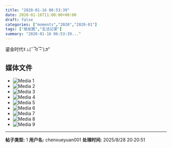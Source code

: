 ```yaml
---
title: "2020-01-16 06:53:39"
date: 2020-01-16T11:00:00+08:00
draft: false
categories: ["moments","2020","2020-01"]
tags: ["朋友圈","生活记录"]
summary: "2020-01-16 06:53:39..."
---
```


鎏金时代ꉂ ೭(˵¯̴͒ꇴ¯̴͒˵)౨”

## 媒体文件

- ![Media 1](/Moments/photos/2020-01-16/202001160653390.jpg)
- ![Media 2](/Moments/photos/2020-01-16/202001160653391.jpg)
- ![Media 3](/Moments/photos/2020-01-16/202001160653392.jpg)
- ![Media 4](/Moments/photos/2020-01-16/202001160653393.jpg)
- ![Media 5](/Moments/photos/2020-01-16/202001160653394.jpg)
- ![Media 6](/Moments/photos/2020-01-16/202001160653395.jpg)
- ![Media 7](/Moments/photos/2020-01-16/202001160653396.jpg)
- ![Media 8](/Moments/photos/2020-01-16/202001160653397.jpg)
- ![Media 9](/Moments/photos/2020-01-16/202001160653398.jpg)

---

**帖子类型:** 1
**用户名:** chenxueyuan001
**处理时间:** 2025/8/28 20:20:51